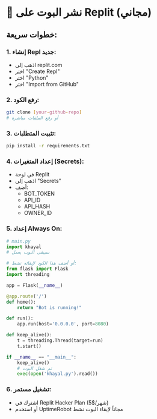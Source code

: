 # 🚀 نشر البوت على Replit (مجاني)

## خطوات سريعة:

### 1. إنشاء Repl جديد:
- اذهب إلى replit.com
- اختر "Create Repl"
- اختر "Python"
- اختر "Import from GitHub"

### 2. رفع الكود:
```bash
git clone [your-github-repo]
# أو رفع الملفات مباشرة
```

### 3. تثبيت المتطلبات:
```bash
pip install -r requirements.txt
```

### 4. إعداد المتغيرات (Secrets):
- في لوحة Replit
- اذهب إلى "Secrets"
- أضف:
  - BOT_TOKEN
  - API_ID  
  - API_HASH
  - OWNER_ID

### 5. إعداد Always On:
```python
# main.py
import khayal
# سيبقى البوت يعمل

# أو أضف هذا الكود لإبقائه نشط:
from flask import Flask
import threading

app = Flask(__name__)

@app.route('/')
def home():
    return "Bot is running!"

def run():
    app.run(host='0.0.0.0', port=8080)

def keep_alive():
    t = threading.Thread(target=run)
    t.start()

if __name__ == "__main__":
    keep_alive()
    # ثم شغل البوت
    exec(open('khayal.py').read())
```

### 6. تشغيل مستمر:
- اشترك في Replit Hacker Plan (5$/شهر)
- أو استخدم UptimeRobot مجاناً لإبقاء البوت نشط